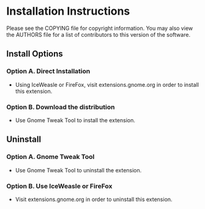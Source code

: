 # Installation Instructions

Please see the COPYING file for copyright information. You may also view the AUTHORS file for a list of contributors to this version of the software.

## Install Options

### Option A. Direct Installation

* Using IceWeasle or FireFox, visit extensions.gnome.org in order to install this extension.

### Option B. Download the distribution

* Use Gnome Tweak Tool to install the extension.

## Uninstall

### Option A. Gnome Tweak Tool

* Use Gnome Tweak Tool to uninstall the extension.

### Option B. Use IceWeasle or FireFox

* Visit extensions.gnome.org in order to uninstall this extension.